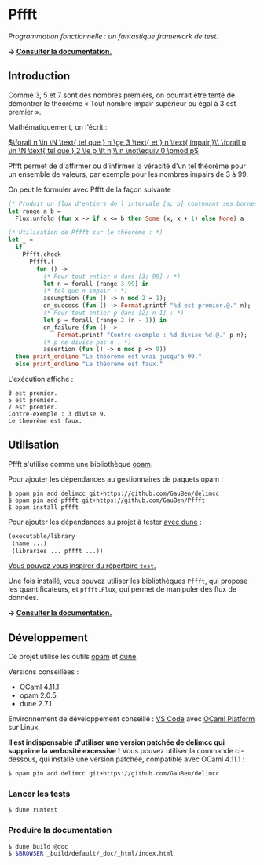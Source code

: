 # Pffft

_Programmation fonctionnelle : un fantastique framework de test._

**→ [Consulter la documentation.](http://gauben.github.io/Pffft/)**

## Introduction

Comme 3, 5 et 7 sont des nombres premiers, on pourrait être tenté de démontrer le théorème « Tout nombre impair supérieur ou égal à 3 est premier ».

Mathématiquement, on l'écrit :

[$\forall n \in \N \text{ tel que } n \ge 3 \text{ et } n \text{ impair,}\\ \forall p \in \N \text{ tel que } 2 \le p \lt n,\\ n \not\equiv 0 \pmod p$](<https://katex.org/?data=%7B%22displayMode%22%3Atrue%2C%22leqno%22%3Afalse%2C%22fleqn%22%3Afalse%2C%22throwOnError%22%3Atrue%2C%22errorColor%22%3A%22%23cc0000%22%2C%22strict%22%3A%22warn%22%2C%22output%22%3A%22htmlAndMathml%22%2C%22trust%22%3Afalse%2C%22macros%22%3A%7B%22%5C%5Cf%22%3A%22%231f(%232)%22%7D%2C%22code%22%3A%22%5C%5Cforall%20n%20%5C%5Cin%20%5C%5CN%20%5C%5Ctext%7B%20tel%20que%20%7D%20n%20%5C%5Cge%203%20%5C%5Ctext%7B%20et%20%7D%20n%20%5C%5Ctext%7B%20impair%2C%7D%5C%5C%5C%5C%20%5C%5Cforall%20p%20%5C%5Cin%20%5C%5CN%20%5C%5Ctext%7B%20tel%20que%20%7D%202%20%5C%5Cle%20p%20%5C%5Clt%20n%2C%5C%5C%5C%5C%20n%20%5C%5Cnot%5C%5Cequiv%200%20%5C%5Cpmod%20p%22%7D>)

Pffft permet de d'affirmer ou d'infirmer la véracité d'un tel théorème pour un ensemble de valeurs, par exemple pour les nombres impairs de 3 à 99.

On peut le formuler avec Pffft de la façon suivante :

```ocaml
(* Produit un flux d'entiers de l'intervale [a; b] contenant ses bornes. *)
let range a b =
  Flux.unfold (fun x -> if x <= b then Some (x, x + 1) else None) a

(* Utilisation de Pffft sur le théorème : *)
let _ =
  if
    Pffft.check
      Pffft.(
        fun () ->
          (* Pour tout entier n dans [3; 99] : *)
          let n = forall (range 3 99) in
          (* tel que n impair : *)
          assumption (fun () -> n mod 2 = 1);
          on_success (fun () -> Format.printf "%d est premier.@." n);
          (* Pour tout entier p dans [2; n-1] : *)
          let p = forall (range 2 (n - 1)) in
          on_failure (fun () ->
              Format.printf "Contre-exemple : %d divise %d.@." p n);
          (* p ne divise pas n : *)
          assertion (fun () -> n mod p <> 0))
  then print_endline "Le théorème est vrai jusqu'à 99."
  else print_endline "Le théorème est faux."
```

L'exécution affiche :

```
3 est premier.
5 est premier.
7 est premier.
Contre-exemple : 3 divise 9.
Le théorème est faux.
```

## Utilisation

Pffft s'utilise comme une bibliothèque [opam](https://opam.ocaml.org/).

Pour ajouter les dépendances au gestionnaires de paquets opam :

```
$ opam pin add delimcc git+https://github.com/GauBen/delimcc
$ opam pin add pffft git+https://github.com/GauBen/Pffft
$ opam install pffft
```

Pour ajouter les dépendances au projet à tester [avec dune](https://dune.readthedocs.io/en/stable/concepts.html#library-dependencies) :

```lisp
(executable/library
 (name ...)
 (libraries ... pffft ...))
```

[Vous pouvez vous inspirer du répertoire `test`.](https://github.com/GauBen/Pffft/tree/main/tests)

Une fois installé, vous pouvez utiliser les bibliothèques `Pffft`, qui propose les quantificateurs, et `pffft.Flux`, qui permet de manipuler des flux de données.

**→ [Consulter la documentation.](http://gauben.github.io/Pffft/)**

## Développement

Ce projet utilise les outils [opam](https://opam.ocaml.org/) et [dune](https://dune.readthedocs.io/en/stable/).

Versions conseillées :

- OCaml 4.11.1
- opam 2.0.5
- dune 2.7.1

Environnement de développement conseillé : [VS Code](https://code.visualstudio.com/) avec [OCaml Platform](https://marketplace.visualstudio.com/items?itemName=ocamllabs.ocaml-platform) sur Linux.

**Il est indispensable d'utiliser une version patchée de delimcc qui supprime la verbosité excessive !**
Vous pouvez utiliser la commande ci-dessous, qui installe une version patchée, compatible avec OCaml 4.11.1 :

```bash
$ opam pin add delimcc git+https://github.com/GauBen/delimcc
```

### Lancer les tests

```bash
$ dune runtest
```

### Produire la documentation

```bash
$ dune build @doc
$ $BROWSER _build/default/_doc/_html/index.html
```
